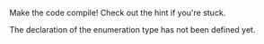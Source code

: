 

Make the code compile! Check out the hint if you're stuck.

<div class="hint">The declaration of the enumeration type has not been defined yet.</div>

